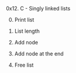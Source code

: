 0x12. C - Singly linked lists

0. Print list

1. List length

2. Add node

3. Add node at the end

4. Free list

